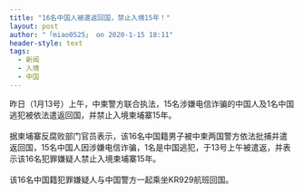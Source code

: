 ```yaml
---
title: "16名中国人被遣返回国，禁止入境15年！"
layout: post
author: "「miao0525」 on 2020-1-15 18:11"
header-style: text
tags:
  - 新闻
  - 入境
  - 中国
---
```


<head></head>
<body>
  昨日（1月13号）上午，中柬警方联合执法，15名涉嫌电信诈骗的中国人及1名中国逃犯被依法遣返回国，并禁止入境柬埔寨15年。
 <br> 
 <br> 据柬埔寨反腐败部门官员表示，该16名中国籍男子被中柬两国警方依法批捕并遣返回国，15名中国人因涉嫌电信诈骗，1名是中国逃犯，于13号上午被遣返，并表示该16名犯罪嫌疑人禁止入境柬埔寨15年。
 <br> 
 <br> 该16名中国籍犯罪嫌疑人与中国警方一起乘坐KR929航班回国。
 <br> 
 <br> 
 <br> 
 <br>
</body>


